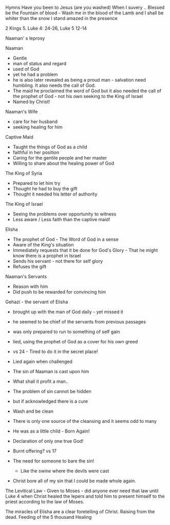 Hymns
Have you been to Jesus (are you washed)
When I suvery ..
Blessed be the Fountain of blood - Wash me in the blood of the Lamb and I shall be whiter than the snow
I stand amazed in the presence

2 Kings 5.
Luke 4: 24-26, Luke 5 12-14

Naaman' s leprosy

Naaman
- Gentle
- man of status and regard
- used of God
- yet he had a problem
- he is also later revealed as being a proud man - salvation need humbling. It also needs the call of God.
- The maid he proclaimed the word of God but it also needed the call of the prophet of God - not his own seeking to the King of Israel
- Named by Christ!

Naaman's Wife
- care for her husband
- seeking healing for him

Captive Maid
- Taught the things of God as a child
- faithful in her position
- Caring for the gentile people and her master
- Willing to share about the healing power of God

The King of Syria
- Prepared to let him try
- Thought he had to buy the gift
- Thought it needed his letter of authority

The King of Israel
- Seeing the problems over opportunity to witness
- Less aware / Less faith than the captive maid!

Elisha
- The prophet of God - The Word of God in a sense
- Aware of the King's situation
- Immediately requests that it be done for God's Glory - That he might know there is a prophet in Israel
- Sends his servant - not there for self glory
- Refuses the gift

Naaman's Servants
- Reason with him
- Did push to be rewarded for convincing him

Gehazi - the servant of Elisha
- brought up with the man of God daily - yet missed it
- he seemed to be chief of the servants from previous passages
- was only prepared to run to something of self gain
- lied, using the prophet of God as a cover for his own greed
- vs 24 - Tired to do it in the secret place!
- Lied again when challenged
- The sin of Naaman is cast upon him
- What shall it profit a man..


- The problem of sin cannot be hidden
- but if acknowledged there is a cure
- Wash and be clean
- There is only one source of the cleansing and it seems odd to many
- He was as a little child - Born Again!
- Declaration of only one true God!
- Burnt offering? vs 17
- The need for someone to bare the sin!
	- Like the swine where the devils were cast
- Christ bore all of my sin that I could be made whole again.

The Levitical Law - Given to Moses - did anyone ever need that law until Luke 4 when Christ healed the lepers and told him to present himself to the priest according to the law of Moses.

The miracles of Elisha are a clear foretelling of Christ.
Raising from the dead. 
Feeding of the 5 thousand
Healing

